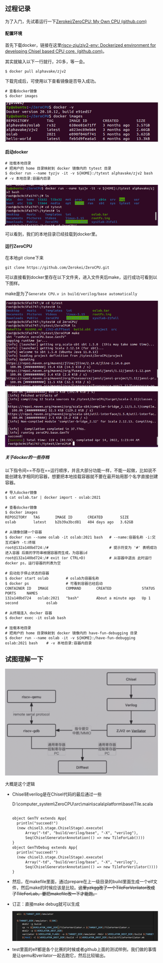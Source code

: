 ## 过程记录

为了入门，先试着运行一下[Zerokei/ZeroCPU: My Own CPU (github.com)](https://github.com/Zerokei/ZeroCPU)

#### 配置环境

首先下载docker，链接在这里[riscv-zju/zjv2-env: Dockerized environment for developing Chisel based CPU core. (github.com)](https://github.com/riscv-zju/zjv2-env)。

其实就输入以下一行就行，2G多，等一会。

```
$ docker pull alphavake/zjv2
```

下载完成后，可使用以下查看镜像是否导入成功。

```
# 查看docker镜像
$ docker images
```

![image-20220414092349613](运行ZeroCPU.assets/image-20220414092349613.png)

#### 启动docker

```
# 挂载本地目录
# 把用户的 home 目录映射到 docker 镜像内的 tytest 目录
$ docker run --name tyzjv -it -v ${HOME}:/tytest alphavake/zjv2 bash    # -v 本地目录:容器内目录
```

![image-20220414092443981](运行ZeroCPU.assets/image-20220414092443981-16498994843741.png)

可以看到，我们的本地目录已经挂载到docker里。

#### 运行ZeroCPU

在本地git clone下来

```
git clone https://github.com/Zerokei/ZeroCPU.git
```

可以直接看到docker里存在以下文件夹，进入文件夹后make，运行成功可看到以下图样。

make是为了`Generate CPU.v in build/verilog/base automatically`

![image-20220414092711272](运行ZeroCPU.assets/image-20220414092711272.png)

![image-20220414092725247](运行ZeroCPU.assets/image-20220414092725247.png)



##### 关于docker的一些存档

以下指令间==不存在==运行顺序，并且大部分功能一样，不能一起做，比如说不能创建名字相同的容器，想要把本地挂载容器就不要在最开始用那个名字直接创建容器。

```
# 导入docker镜像
$ cat oslab.tar | docker import - oslab:2021

# 查看docker镜像
$ docker images
REPOSITORY   TAG       IMAGE ID       CREATED        SIZE
oslab        latest    b2b39a3bcd81   404 days ago   3.62GB

# 从镜像创建一个容器
$ docker run --name oslab -it oslab:2021 bash   # --name:容器名称 -i:交互式操作 -t:终端
root@132a140bd724:/#                            # 提示符变为 '#' 表明成功进入容器 后面的字符串根据容器而生成，为容器id
root@132a140bd724:/# exit (or CTRL+D)           # 从容器中退出 此时运行docker ps，运行容器的列表为空

# 启动处于停止状态的容器
$ docker start oslab        # oslab为容器名称
$ docker ps                 # 可看到容器已经启动
CONTAINER ID   IMAGE        COMMAND       CREATED              STATUS        PORTS     NAMES
132a140bd724   oslab:2021   "bash"        About a minute ago   Up 1 second             oslab

# 从终端连入 docker 容器
$ docker exec -it oslab bash

# 挂载本地目录
# 把用户的 home 目录映射到 docker 镜像内的 have-fun-debugging 目录
$ docker run --name oslab -it -v ${HOME}:/have-fun-debugging oslab:2021 bash    # -v 本地目录:容器内目录

```

## 试图理解一下

![img](运行ZeroCPU.assets/68747470733a2f2f73322e6c6f6c692e6e65742f323032322f30322f32322f5a43706b36337237784d56533250752e706e67.png)

大概是这个逻辑

- Chisel转verilog是在Chisel代码的最后通过一些

	D:\computer_system\ZeroCPU\src\main\scala\platform\base\Tile.scala

	```
	
	object GenTV extends App{
	  println("succeed!")
	  (new chisel3.stage.ChiselStage).execute(
	      Array("-td", "build/verilog/base", "-X", "verilog"), 
	      Seq(ChiselGeneratorAnnotation(() => new TileForLab())))
	}
	object GenTVDebug extends App{
	  println("succeed!")
	  (new chisel3.stage.ChiselStage).execute(
	      Array("-td", "build/verilog/base", "-X", "verilog"), 
	      Seq(ChiselGeneratorAnnotation(() => new TileForVerilator())))
	}
	```

- 然后，在makefile里面，通过prepare在上一级目录的build里面生成一个elf文件，然后make的时候应该是比较。~~这里yzkgg改了一个TileForVerilator改成了TileForLab，要把makefile改一下才能跑。~~
- 订正：直接make debug就可以生成

	![image-20220414132742574](运行ZeroCPU.assets/image-20220414132742574.png)

- test里面的elf都是各个比赛的时候或者github上面的测试样例，我们做的事情是让qemu和verilator一起去跑它，然后比较输出。

	
